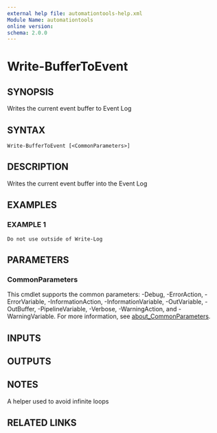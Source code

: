 ```yaml
---
external help file: automationtools-help.xml
Module Name: automationtools
online version:
schema: 2.0.0
---
```


# Write-BufferToEvent

## SYNOPSIS
Writes the current event buffer to Event Log

## SYNTAX

```
Write-BufferToEvent [<CommonParameters>]
```

## DESCRIPTION
Writes the current event buffer into the Event Log

## EXAMPLES

### EXAMPLE 1
```
Do not use outside of Write-Log
```

## PARAMETERS

### CommonParameters
This cmdlet supports the common parameters: -Debug, -ErrorAction, -ErrorVariable, -InformationAction, -InformationVariable, -OutVariable, -OutBuffer, -PipelineVariable, -Verbose, -WarningAction, and -WarningVariable. For more information, see [about_CommonParameters](http://go.microsoft.com/fwlink/?LinkID=113216).

## INPUTS

## OUTPUTS

## NOTES
A helper used to avoid infinite loops

## RELATED LINKS
